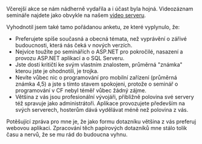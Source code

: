 <!-- dcterms:identifier = aspnetcz#111 -->
<!-- dcterms:title = Záznam ze včerejší přednášky o SQL 2005 -->
<!-- dcterms:abstract = Uvnitř najdete záznam ze včerejšího semináře SQL 2005 pro webové vývojáře vyhodnocení tamo pořádané ankety, -->
<!-- np9:categoryId = 6 -->
<!-- x4w:category = Akce a události -->
<!-- np9:authorId = 1 -->
<!-- np9:authorEmail = michal.valasek@altairis.cz -->
<!-- dcterms:creator = Michal Altair Valášek -->
<!-- dcterms:created = 2006-08-30T10:46:39.02+02:00 -->
<!-- dcterms:dateAccepted = 2006-08-30T10:46:39.02+02:00 -->

Včerejší akce se nám nádherně vydařila a i účast byla hojná. Videozáznam semináře najdete jako obvykle na našem [video serveru](http://videoarchiv.altairis.cz/Entry/9-sql-server-20005-pro-webove-vyvojare.aspx).

Vyhodnotil jsem také tamo pořádanou anketu, ze které vyplynulo, že:

*   Preferujete spíše současná a obecná témata, než vyprávění o zářivé budoucnosti, která nás čeká v nových verzích.
*   Nejvíce toužíte po seminářích o ASP.NET pro pokročilé, nasazení a provozu ASP.NET aplikací a o SQL Serveru.
*   Jste dosti kritičtí ke svým vlastním znalostem, průměrná "známka" kterou jste je ohodnotili, je trojka.
*   Nevíte vůbec nic o programování pro mobilní zařízení (průměrná známka 4,5) a jste s tímto stavem spokojeni, protože o seminář o programování v CF nebyl téměř vůbec žádný zájme.
*   Většina z vás jsou profesionální vývojáři, přibližně polovina své servery též spravuje jako administrátoři. Aplikace provozujete především na svých serverech, hosterům dává vydělávat méně než polovina z vás.

Potěšující zpráva pro mne je, že jako formu dotazníku většina z vás preferuj webovou aplikaci. Zpracování těch papírových dotazníků mne stálo tolik času a nervů, že se mu rád do budoucna vyhnu.
